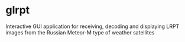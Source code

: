 # glrpt
Interactive GUI application for receiving, decoding and displaying LRPT images from the Russian Meteor-M type of weather satellites
